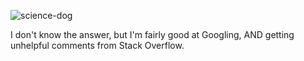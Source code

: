 ![science-dog](https://github.com/Kali-Zero/Kali-Zero/assets/1958510/9df4d33b-6512-43c8-9370-47e51823ed38)

I don't know the answer, but I'm fairly good at Googling, AND getting unhelpful comments from Stack Overflow.
